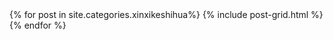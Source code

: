 <div class="tiles">
{% for post in site.categories.xinxikeshihua%}
  {% include post-grid.html %}
{% endfor %}
</div>
